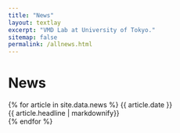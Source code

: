 ```yaml
---
title: "News"
layout: textlay
excerpt: "VMD Lab at University of Tokyo."
sitemap: false
permalink: /allnews.html
---
```


# News

{% for article in site.data.news %}
{{ article.date }} <br>
{{ article.headline | markdownify}} <br>
{% endfor %} 
